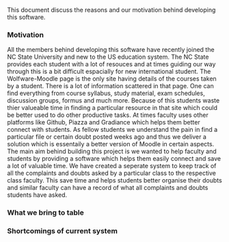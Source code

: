 This document discuss the reasons and our motivation behind developing this software.

### Motivation
All the members behind developing this software have recently joined the NC State University and new to the US education system. 
The NC State provides each student with a lot of resouces and at times guiding our way through this is a bit difficult espacially for new international student.
The Wolfware-Moodle page is the only site having details of the courses taken by a student. There is a lot of information scattered in that page.
One can find everything from course syllabus, study material, exam schedules, discussion groups, formus and much more. 
Because of this students waste thier valueable time in finding a particular resource in that site which could be better used to do other productive tasks.
At times faculty uses other platforms like Github, Piazza and Gradiance which helps them better connect with students.
As fellow students we understand the pain in find a particular file or certain doubt posted weeks ago and thus we deliver a solution which is essentaily a better version of Moodle in certain aspects.
The main aim behind building this project is we wanted to help faculty and students by providing a software which helps them easily connect and save a lot of valuable time.
We have created a seperate system to keep track of all the complaints and doubts asked by a particular class to the respective class faculty.
This save time and helps students better organise their doubts and similar faculty can have a record of what all complaints and doubts students have asked.

### What we bring to table


### Shortcomings of current system
